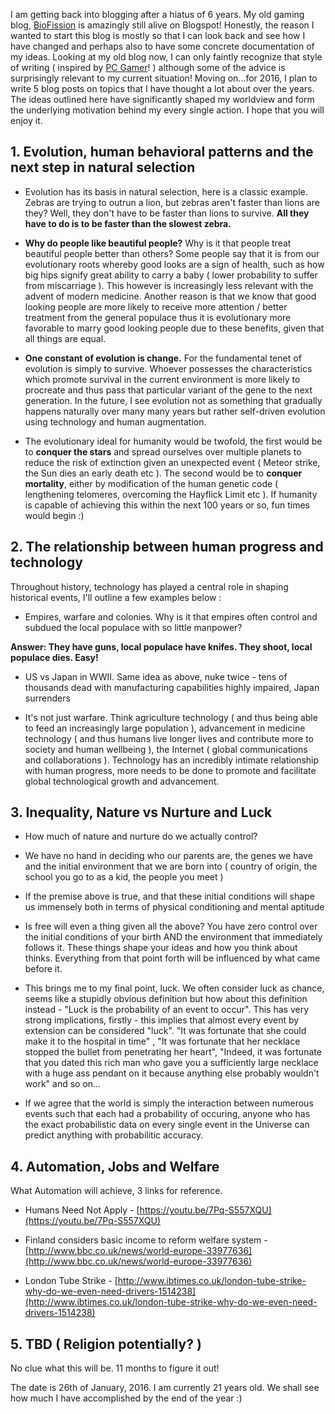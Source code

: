 I am getting back into blogging after a hiatus of 6 years. My old gaming blog, [BioFission](http://biofission.blogspot.co.uk/) is amazingly still alive on Blogspot! Honestly, the reason I wanted to start this blog is mostly so that I can look back and see how I have changed and perhaps also to have some concrete documentation of my ideas. Looking at my old blog now, I can only faintly recognize that style of writing ( inspired by [PC Gamer](http://www.pcgamer.com/)! ) although some of the advice is surprisingly relevant to my current situation! Moving on...for 2016, I plan to write 5 blog posts on topics that I have thought a lot about over the years. The ideas outlined here have significantly shaped my worldview and form the underlying motivation behind my every single action. I hope that you will enjoy it.

## 1. Evolution, human behavioral patterns and the next step in natural selection

* Evolution has its basis in natural selection, here is a classic example. Zebras are trying to outrun a lion, but zebras aren't faster than lions are they? Well, they don't have to be faster than lions to survive. **All they have to do is to be faster than the slowest zebra.**

* **Why do people like beautiful people?** Why is it that people treat beautiful people better than others? Some people say that it is from our evolutionary roots whereby good looks are a sign of health, such as how big hips signify great ability to carry a baby ( lower probability to suffer from miscarriage ). This however is increasingly less relevant with the advent of modern medicine. Another reason is that we know that good looking people are more likely to receive more attention / better treatment from the general populace thus it is evolutionary more favorable to marry good looking people due to these benefits, given that all things are equal.

* **One constant of evolution is change.** For the fundamental tenet of evolution is simply to survive. Whoever possesses the characteristics which promote survival in the current environment is more likely to procreate and thus pass that particular variant of the gene to the next generation. In the future, I see evolution not as something that gradually happens naturally over many many years but rather self-driven evolution using technology and human augmentation. 

* The evolutionary ideal for humanity would be twofold, the first would be to **conquer the stars** and spread ourselves over multiple planets to reduce the risk of extinction given an unexpected event ( Meteor strike, the Sun dies an early death etc ). The second would be to **conquer mortality**, either by modification of the human genetic code ( lengthening telomeres, overcoming the Hayflick Limit etc ). If humanity is capable of achieving this within the next 100 years or so, fun times would begin :)

## 2. The relationship between human progress and technology

Throughout history, technology has played a central role in shaping historical events, I'll outline a few examples below :

* Empires, warfare and colonies. Why is it that empires often control and subdued the local populace with so little manpower? 

**Answer: They have guns, local populace have knifes. They shoot, local populace dies. Easy!**

* US vs Japan in WWII. Same idea as above, nuke twice - tens of thousands dead with manufacturing capabilities highly impaired, Japan surrenders

* It's not just warfare. Think agriculture technology ( and thus being able to feed an increasingly large population ), advancement in medicine technology ( and thus humans live longer lives and contribute more to society and human wellbeing ), the Internet ( global communications and collaborations ). Technology has an incredibly intimate relationship with human progress, more needs to be done to promote and facilitate global technological growth and advancement. 


## 3. Inequality, Nature vs Nurture and Luck

* How much of nature and nurture do we actually control?

* We have no hand in deciding who our parents are, the genes we have and the initial environment that we are born into ( country of origin, the school you go to as a kid, the people you meet )

* If the premise above is true, and that these initial conditions will shape us immensely both in terms of physical conditioning and mental aptitude

* Is free will even a thing given all the above? You have zero control over the initial conditions of your birth AND the environment that immediately follows it. These things shape your ideas and how you think about thinks. Everything from that point forth will be influenced by what came before it.

* This brings me to my final point, luck. We often consider luck as chance, seems like a  stupidly obvious definition but how about this definition instead - "Luck is the probability of an event to occur". This has very strong implications, firstly - this implies that almost every event by extension can be considered "luck". "It was fortunate that she could make it to the hospital in time" , "It was fortunate that her necklace stopped the bullet from penetrating her heart", "Indeed, it was fortunate that you dated this rich man who gave you a sufficiently large necklace with a huge ass pendant on it because anything else probably wouldn't work" and so on...

* If we agree that the world is simply the interaction between numerous events such that each had a probability of occuring, anyone who has the exact probabilistic data on every single event in the Universe can predict anything with probabilitic accuracy.

## 4. Automation, Jobs and Welfare

What Automation will achieve, 3 links for reference.

* Humans Need Not Apply - [https://youtu.be/7Pq-S557XQU](https://youtu.be/7Pq-S557XQU)

* Finland considers basic income to reform welfare system - [http://www.bbc.co.uk/news/world-europe-33977636](http://www.bbc.co.uk/news/world-europe-33977636)

* London Tube Strike - [http://www.ibtimes.co.uk/london-tube-strike-why-do-we-even-need-drivers-1514238](http://www.ibtimes.co.uk/london-tube-strike-why-do-we-even-need-drivers-1514238)


## 5. TBD ( Religion potentially? )

No clue what this will be. 11 months to figure it out!


The date is 26th of January, 2016. I am currently 21 years old. We shall see how much I have accomplished by the end of the year :)

